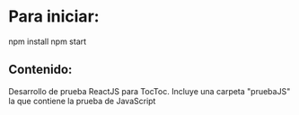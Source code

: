 # Para iniciar:

npm install
npm start

## Contenido:

Desarrollo de prueba ReactJS para TocToc.
Incluye una carpeta "pruebaJS" la que contiene la prueba de JavaScript

